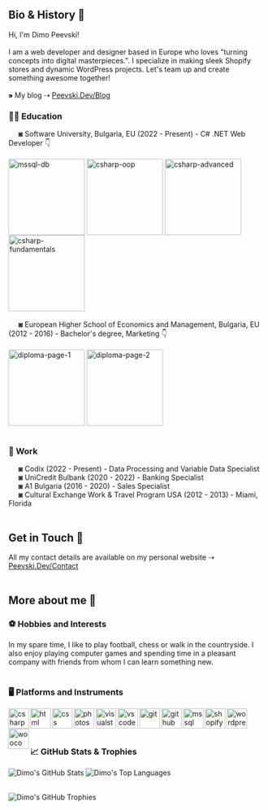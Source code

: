<h2>Bio & History 👋</h2>
Hi, I'm Dimo Peevski!
<br><br>
I am a web developer and designer based in Europe who loves "turning concepts into digital masterpieces.". I specialize in making sleek Shopify stores and dynamic WordPress projects. Let's team up and create something awesome together!
<br><br>
⁍ My blog ⇢ <a href="https://www.peevski.dev/blog" target="_blank">Peevski.Dev/Blog</a><br>
<h3>✍🏻 Education</h3>
&nbsp;&nbsp;&nbsp;&nbsp;&nbsp;◙ Software University, Bulgaria, EU (2022 - Present) - C# .NET Web Developer 👇 <br><br>
<a href="https://softuni.bg/certificates/details/185603/6810fdbc" target="_blank"><img align="center" alt="mssql-db" width="150px" src="https://www.peevski.dev/wp-content/uploads/warezzz/github-icons/csharp-mssql-4.png"/></a>
<a href="https://softuni.bg/certificates/details/181073/faea0804" target="_blank"><img align="center" alt="csharp-oop" width="150px" src="https://www.peevski.dev/wp-content/uploads/warezzz/github-icons/csharp-oop-3.png"/></a>
<a href="https://softuni.bg/certificates/details/173533/61b8e22b" target="_blank"><img align="center" alt="csharp-advanced" width="150px" src="https://www.peevski.dev/wp-content/uploads/warezzz/github-icons/csharp-advanced-2.png"/></a>
<a href="https://softuni.bg/certificates/details/167055/7b00b8e6" target="_blank"><img align="center" alt="csharp-fundamentals" width="150px" src="https://www.peevski.dev/wp-content/uploads/warezzz/github-icons/csharp-fundamentals-1.png"/></a>
<br><br>
&nbsp;&nbsp;&nbsp;&nbsp;&nbsp;◙ European Higher School of Economics and Management, Bulgaria, EU (2012 - 2016) - Bachelor's degree, Marketing 👇 <br><br>
<a href="https://www.peevski.dev/wp-content/uploads/warezzz/github-icons/diploma-page-1-full-hd.pdf" target="_blank"><img align="center" alt="diploma-page-1" width="150px" src="https://www.peevski.dev/wp-content/uploads/warezzz/github-icons/diploma-page-1.png"/></a>
<a href="https://www.peevski.dev/wp-content/uploads/warezzz/github-icons/diploma-page-2-full-hd.pdf" target="_blank"><img align="center" alt="diploma-page-2" width="150px" src="https://www.peevski.dev/wp-content/uploads/warezzz/github-icons/diploma-page-2.png"/></a>
<br><br>
<h3>💼 Work</h3>
&nbsp;&nbsp;&nbsp;&nbsp;&nbsp;◙ Codix (2022 - Present) - Data Processing and Variable Data Specialist<br>
&nbsp;&nbsp;&nbsp;&nbsp;&nbsp;◙ UniCredit Bulbank (2020 - 2022) - Banking Specialist<br>
&nbsp;&nbsp;&nbsp;&nbsp;&nbsp;◙ A1 Bulgaria (2016 - 2020) - Sales Specialist<br>
&nbsp;&nbsp;&nbsp;&nbsp;&nbsp;◙ Cultural Exchange Work & Travel Program USA (2012 - 2013) - Miami, Florida
<br><br>
<h2>Get in Touch 📧</h2>
All my contact details are available on my personal website ⇢ <a href="https://www.peevski.dev/contact" target="_blank">Peevski.Dev/Contact</a>
<br><br>
<h2>More about me 👦</h2>
<h3>⚽ Hobbies and Interests</h3>
In my spare time, I like to play football, chess or walk in the countryside. I also enjoy playing computer games and spending time in a pleasant company with friends from whom I can learn something new.
<br><br>
<h3>🖥️ Platforms and Instruments</h3>
<a href="#"><img align="left" alt="csharp" width="40px" height="40px" src="https://www.peevski.dev/wp-content/uploads/warezzz/github-icons/csharp.png"/></a>
<a href="#"><img align="left" alt="html" width="40px" height="40px" src="https://www.peevski.dev/wp-content/uploads/warezzz/github-icons/html5.png"/></a>
<a href="#"><img align="left" alt="css" width="40px" height="40px" src="https://www.peevski.dev/wp-content/uploads/warezzz/github-icons/css3.png"/></a>
<a href="#"><img align="left" alt="photoshop" width="40px" height="40px" src="https://www.peevski.dev/wp-content/uploads/warezzz/github-icons/photoshop.png"/></a>

<a href="#"><img align="left" alt="visualstudio" width="40px" height="40px" src="https://www.peevski.dev/wp-content/uploads/warezzz/github-icons/visualstudio.png"/></a>
<a href="#"><img align="left" alt="vscode" width="40px" height="40px" src="https://www.peevski.dev/wp-content/uploads/warezzz/github-icons/vscode.png"/></a>
<a href="#"><img align="left" alt="git" width="40px" height="40px" src="https://www.peevski.dev/wp-content/uploads/warezzz/github-icons/git.png"/></a>
<a href="#"><img align="left" alt="github" width="40px" height="40px" src="https://www.peevski.dev/wp-content/uploads/warezzz/github-icons/github.png"/></a>

<a href="#"><img align="left" alt="mssql" width="40px" height="40px" src="https://www.peevski.dev/wp-content/uploads/warezzz/github-icons/mssqlserver.png"/></a>
<a href="#"><img align="left" alt="shopify" width="40px" height="40px" src="https://www.peevski.dev/wp-content/uploads/warezzz/github-icons/shopify.png"/></a>
<a href="#"><img align="left" alt="wordpress" width="40px" height="40px" src="https://www.peevski.dev/wp-content/uploads/warezzz/github-icons/wordpress.png"/></a>
<a href="#"><img align="left" alt="woocommerce" width="40px" height="40px" src="https://www.peevski.dev/wp-content/uploads/warezzz/github-icons/woocommerce.png"/></a>
<br><br><br>
<h3>📈 GitHub Stats & Trophies</h3>

![Dimo's GitHub Stats](https://github-readme-stats.vercel.app/api?username=DimoPeevski&show_icons=true&hide_border=true) ![Dimo's Top Languages](https://github-readme-stats.vercel.app/api/top-langs/?username=DimoPeevski&layout=compact)
<br><br>

![Dimo's GitHub Trophies](https://github-profile-trophy.vercel.app/?username=DimoPeevski&column=8)

<!--All icons are credit from: "https://github.com/devicons/devicon/blob/master/icons/" -->


